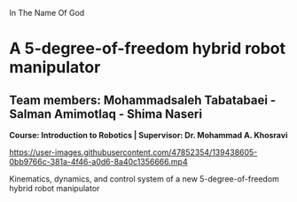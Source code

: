 In The Name Of God
# A 5-degree-of-freedom hybrid robot manipulator
## Team members: Mohammadsaleh Tabatabaei - Salman Amimotlaq - Shima Naseri
<!-- <img src="https://user-images.githubusercontent.com/47852354/139436433-2c078e1f-9559-4b4c-acc7-679acafc12a0.JPG" width="500"> -->
**Course: Introduction to Robotics | Supervisor: Dr. Mohammad A. Khosravi**


https://user-images.githubusercontent.com/47852354/139438605-0bb9766c-381a-4f46-a0d6-8a40c1356666.mp4

Kinematics, dynamics, and control system of a new 5-degree-of-freedom hybrid robot manipulator


<!-- ---
<div align="center">
<p>
 <img src="https://user-images.githubusercontent.com/47852354/138564509-b5dffb4e-f48b-4db5-b8a4-1385ef2b22c8.png" width="110">
 <img src="https://user-images.githubusercontent.com/47852354/138607395-e18bfc7a-204c-495a-914f-bd5cf8436ca4.jpg" width="70">
</p>
</div> -->

